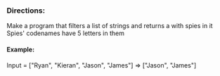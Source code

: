 ### Directions:

Make a program that filters a list of strings and returns a with spies in it
Spies' codenames have 5 letters in them

#### Example:

Input = ["Ryan", "Kieran", "Jason", "James"] => ["Jason", "James"]